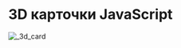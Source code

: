# 3D карточки JavaScript


![_3d_card](https://vk.com/doc228268640_504753714?hash=306a1e5ab903dc9dbc&dl=58fddb40b36bc8e71b)
